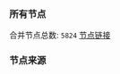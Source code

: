 ### 所有节点
合并节点总数: `5824`
[节点链接](https://github.com/rzhy1/33/raw/master/sub/sub_merge_base64.txt)

### 节点来源

